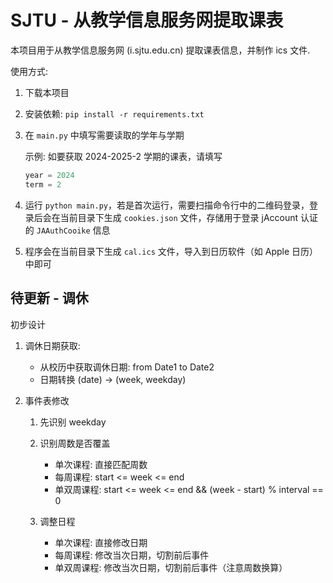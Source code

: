 # SJTU - 从教学信息服务网提取课表

本项目用于从教学信息服务网 (i.sjtu.edu.cn) 提取课表信息，并制作 ics 文件. 

使用方式:

1. 下载本项目
2. 安装依赖: `pip install -r requirements.txt`
3. 在 `main.py` 中填写需要读取的学年与学期

    示例: 如要获取 2024-2025-2 学期的课表，请填写
    ```python
    year = 2024
    term = 2
    ```

4. 运行 `python main.py`，若是首次运行，需要扫描命令行中的二维码登录，登录后会在当前目录下生成 `cookies.json` 文件，存储用于登录 jAccount 认证的 `JAAuthCooike` 信息
5. 程序会在当前目录下生成 `cal.ics` 文件，导入到日历软件（如 Apple 日历）中即可

## 待更新 - 调休

初步设计

1. 调休日期获取:

    - 从校历中获取调休日期: from Date1 to Date2
    - 日期转换 (date) -> (week, weekday)

2. 事件表修改

    1. 先识别 weekday
    2. 识别周数是否覆盖

        - 单次课程: 直接匹配周数
        - 每周课程: start <= week <= end
        - 单双周课程: start <= week <= end && (week - start) % interval == 0

    3. 调整日程

        - 单次课程: 直接修改日期
        - 每周课程: 修改当次日期，切割前后事件
        - 单双周课程: 修改当次日期，切割前后事件（注意周数换算）
